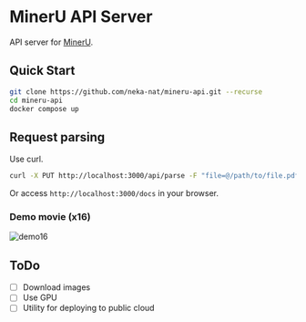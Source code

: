 # MinerU API Server

API server for [MinerU](https://github.com/opendatalab/MinerU).

## Quick Start

```bash
git clone https://github.com/neka-nat/mineru-api.git --recurse
cd mineru-api
docker compose up
```

## Request parsing

Use curl.

```bash
curl -X PUT http://localhost:3000/api/parse -F "file=@/path/to/file.pdf"
```

Or access `http://localhost:3000/docs` in your browser.

### Demo movie (x16)
![demo16](demo16.gif)

## ToDo

- [ ] Download images
- [ ] Use GPU
- [ ] Utility for deploying to public cloud
